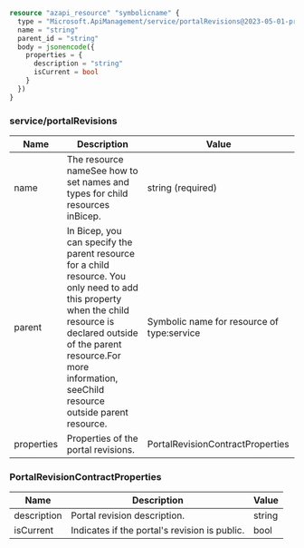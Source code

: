 ```terraform
resource "azapi_resource" "symbolicname" {
  type = "Microsoft.ApiManagement/service/portalRevisions@2023-05-01-preview"
  name = "string"
  parent_id = "string"
  body = jsonencode({
    properties = {
      description = "string"
      isCurrent = bool
    }
  })
}

```

### service/portalRevisions

| Name | Description | Value |
|-|-|-|
| name | The resource nameSee how to set names and types for child resources inBicep. | string (required) |
| parent | In Bicep, you can specify the parent resource for a child resource. You only need to add this property when the child resource is declared outside of the parent resource.For more information, seeChild resource outside parent resource. | Symbolic name for resource of type:service |
| properties | Properties of the portal revisions. | PortalRevisionContractProperties |


### PortalRevisionContractProperties

| Name | Description | Value |
|-|-|-|
| description | Portal revision description. | string |
| isCurrent | Indicates if the portal's revision is public. | bool |


